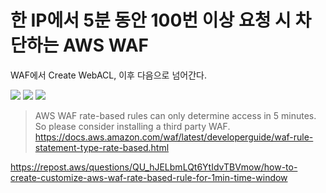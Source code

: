 # 한 IP에서 5분 동안 100번 이상 요청 시 차단하는 AWS WAF

WAF에서 Create WebACL, 이후 다음으로 넘어간다.


![](<./image/스크린샷 2023-07-31 오전 7.49.26.png>)
![](<./image/스크린샷 2023-07-31 오전 8.02.59.png>)
![](<./image/스크린샷 2023-07-31 오전 8.03.21.png>)

> AWS WAF rate-based rules can only determine access in 5 minutes.
So please consider installing a third party WAF.
https://docs.aws.amazon.com/waf/latest/developerguide/waf-rule-statement-type-rate-based.html

https://repost.aws/questions/QU_hJELbmLQt6YtIdvTBVmow/how-to-create-customize-aws-waf-rate-based-rule-for-1min-time-window